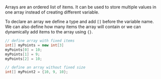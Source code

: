 Arrays are an ordered list of items. It can be used to store multiple values in one array instead of creating different variable.

To declare an array we define a type and add `[]` before the variable name. We can also define how many items the array will contain or we can dynamically add items to the array using `{}`.

```java
// define array with fixed items
int[] myPoints = new int[3]
myPoints[0] = 10;
myPoints[1] = 9;
myPoints[2] = 10;

// define an array without fixed size
int[] myPoint2 = {10, 9, 10};

```